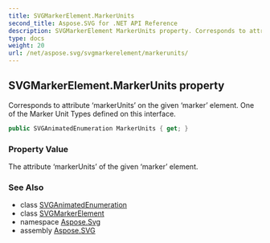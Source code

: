 ```yaml
---
title: SVGMarkerElement.MarkerUnits
second_title: Aspose.SVG for .NET API Reference
description: SVGMarkerElement MarkerUnits property. Corresponds to attribute markerUnits on the given marker element. One of the Marker Unit Types defined on this interface
type: docs
weight: 20
url: /net/aspose.svg/svgmarkerelement/markerunits/
---
```

## SVGMarkerElement.MarkerUnits property

Corresponds to attribute ‘markerUnits’ on the given ‘marker’ element. One of the Marker Unit Types defined on this interface.

```csharp
public SVGAnimatedEnumeration MarkerUnits { get; }
```

### Property Value

The attribute ‘markerUnits’ of the given ‘marker’ element.

### See Also

* class [SVGAnimatedEnumeration](../../../aspose.svg.datatypes/svganimatedenumeration/)
* class [SVGMarkerElement](../)
* namespace [Aspose.Svg](../../../aspose.svg/)
* assembly [Aspose.SVG](../../../)
